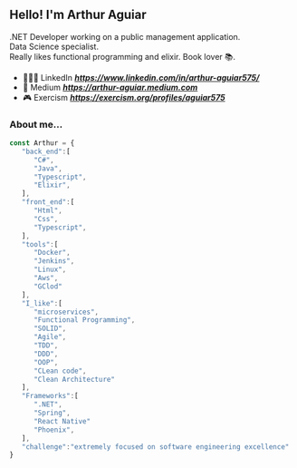 <h2> Hello! I'm Arthur Aguiar</h2>

.NET Developer working on a public management application. </br>
Data Science specialist. </br>
Really likes functional programming and elixir.
Book lover 📚.

- 👨🏻‍💻 LinkedIn ***https://www.linkedin.com/in/arthur-aguiar575/***
- 🧾 Medium ***https://arthur-aguiar.medium.com***
- 🎮 Exercism ***https://exercism.org/profiles/aguiar575***

### About me...  

```javascript
const Arthur = {
   "back_end":[
      "C#",
      "Java", 
      "Typescript",
      "Elixir",
   ],
   "front_end":[
      "Html",
      "Css",
      "Typescript",
   ],
   "tools":[
      "Docker",
      "Jenkins",
      "Linux",
      "Aws",
      "GClod"
   ],
   "I_like":[
      "microservices",
      "Functional Programming",
      "SOLID",
      "Agile",
      "TDD",
      "DDD",
      "OOP",
      "CLean code",
      "Clean Architecture"
   ],
   "Frameworks":[
      ".NET",
      "Spring",
      "React Native"
      "Phoenix",
   ],
   "challenge":"extremely focused on software engineering excellence"
}
```
